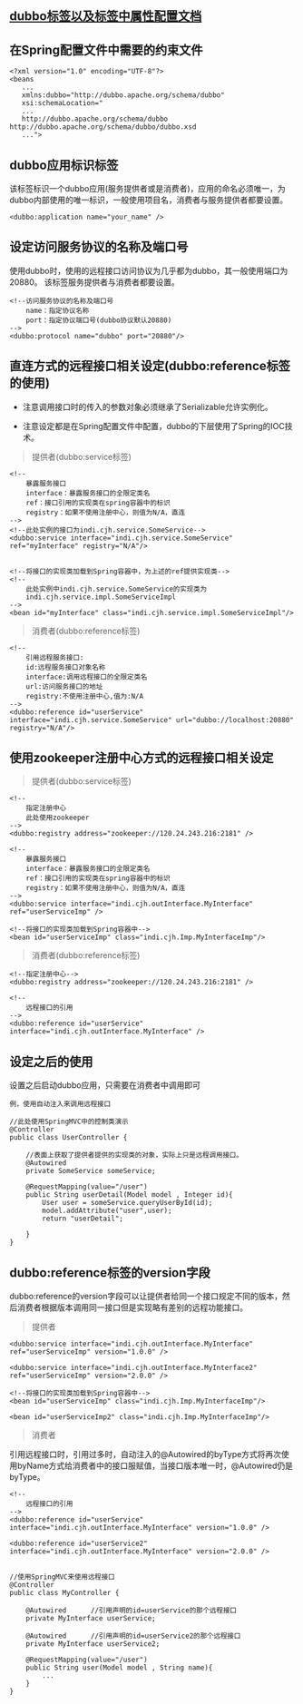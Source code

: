## [dubbo标签以及标签中属性配置文档](https://dubbo.apache.org/zh/docs/v3.0/references/xml/)

## 在Spring配置文件中需要的约束文件

    <?xml version="1.0" encoding="UTF-8"?>
    <beans 
       ...
       xmlns:dubbo="http://dubbo.apache.org/schema/dubbo"
       xsi:schemaLocation="
       ...
       http://dubbo.apache.org/schema/dubbo http://dubbo.apache.org/schema/dubbo/dubbo.xsd
       ...">
       
## dubbo应用标识标签
该标签标识一个dubbo应用(服务提供者或是消费者)，应用的命名必须唯一，为dubbo内部使用的唯一标识，一般使用项目名，消费者与服务提供者都要设置。


    <dubbo:application name="your_name" />
    
## 设定访问服务协议的名称及端口号
使用dubbo时，使用的远程接口访问协议为几乎都为dubbo，其一般使用端口为20880。
该标签服务提供者与消费者都要设置。

    <!--访问服务协议的名称及端口号
        name：指定协议名称
        port：指定协议端口号(dubbo协议默认20880)
    -->
    <dubbo:protocol name="dubbo" port="20880"/>
    
## 直连方式的远程接口相关设定(dubbo:reference标签的使用)

* 注意调用接口时的传入的参数对象必须继承了Serializable允许实例化。

* 注意设定都是在Spring配置文件中配置，dubbo的下层使用了Spring的IOC技术。

> 提供者(dubbo:service标签)


    <!--
        暴露服务接口
        interface：暴露服务接口的全限定类名
        ref：接口引用的实现类在spring容器中的标识
        registry：如果不使用注册中心，则值为N/A，直连
    -->
    <!--此处实例的接口为indi.cjh.service.SomeService-->
    <dubbo:service interface="indi.cjh.service.SomeService" ref="myInterface" registry="N/A"/>

    
    <!--将接口的实现类加载到Spring容器中，为上述的ref提供实现类-->
    <!--
        此处实例中indi.cjh.service.SomeService的实现类为
        indi.cjh.service.impl.SomeServiceImpl
    -->
    <bean id="myInterface" class="indi.cjh.service.impl.SomeServiceImpl"/>
    
    
> 消费者(dubbo:reference标签)

    <!--
        引用远程服务接口:
        id:远程服务接口对象名称
        interface:调用远程接口的全限定类名
        url:访问服务接口的地址
        registry:不使用注册中心,值为:N/A
    -->
    <dubbo:reference id="userService" interface="indi.cjh.service.SomeService" url="dubbo://localhost:20880" registry="N/A"/>
    
    
    
## 使用zookeeper注册中心方式的远程接口相关设定

> 提供者(dubbo:service标签)


    <!--
        指定注册中心
        此处使用zookeeper
    -->
    <dubbo:registry address="zookeeper://120.24.243.216:2181" />

    <!--
        暴露服务接口
        interface：暴露服务接口的全限定类名
        ref：接口引用的实现类在spring容器中的标识
        registry：如果不使用注册中心，则值为N/A，直连
    -->
    <dubbo:service interface="indi.cjh.outInterface.MyInterface" ref="userServiceImp" />

    <!--将接口的实现类加载到Spring容器中-->
    <bean id="userServiceImp" class="indi.cjh.Imp.MyInterfaceImp"/>
    
    
> 消费者(dubbo:reference标签)


    <!--指定注册中心-->
    <dubbo:registry address="zookeeper://120.24.243.216:2181" />

    <!--
        远程接口的引用
    -->
    <dubbo:reference id="userService" interface="indi.cjh.outInterface.MyInterface" />
    
    
## 设定之后的使用
设置之后启动dubbo应用，只需要在消费者中调用即可

`例，使用自动注入来调用远程接口`

    //此处使用SpringMVC中的控制类演示
    @Controller
    public class UserController {
    
        //表面上获取了提供者提供的实现类的对象，实际上只是远程调用接口。
        @Autowired
        private SomeService someService;
    
        @RequestMapping(value="/user")
        public String userDetail(Model model , Integer id){
            User user = someService.queryUserById(id);
            model.addAttribute("user",user);
            return "userDetail";
    
        }
    }

## dubbo:reference标签的version字段
dubbo:reference的version字段可以让提供者给同一个接口规定不同的版本，然后消费者根据版本调用同一接口但是实现略有差别的远程功能接口。


> 提供者

    <dubbo:service interface="indi.cjh.outInterface.MyInterface" ref="userServiceImp" version="1.0.0" />
    
    <dubbo:service interface="indi.cjh.outInterface.MyInterface2" ref="userServiceImp" version="2.0.0" />

    <!--将接口的实现类加载到Spring容器中-->
    <bean id="userServiceImp" class="indi.cjh.Imp.MyInterfaceImp"/>
    
    <bean id="userServiceImp2" class="indi.cjh.Imp.MyInterfaceImp"/>
    
    
> 消费者

引用远程接口时，引用过多时，自动注入的@Autowired的byType方式将再次使用byName方式给消费者中的接口服赋值，当接口版本唯一时，@Autowired仍是byType。

    <!--
        远程接口的引用
    -->
    <dubbo:reference id="userService" interface="indi.cjh.outInterface.MyInterface" version="1.0.0" />
    
    <dubbo:reference id="userService2" interface="indi.cjh.outInterface.MyInterface" version="2.0.0" />
    
    
    //使用SpringMVC来使用远程接口
    @Controller
    public class MyController {
    
        @Autowired      //引用声明的id=userService的那个远程接口
        private MyInterface userService;
        
        @Autowired      //引用声明的id=userService2的那个远程接口
        private MyInterface userService2;
    
        @RequestMapping(value="/user")
        public String user(Model model , String name){
            ...
        }
    }

    
